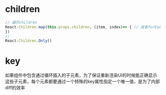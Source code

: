 # children

```javascript
// 遍历children
React.Children.map(this.props.children, (item, index)=> { // 或者forEach
})
//
React.Children.Only()
```

# key
如果组件中包含通过循环插入的子元素，为了保证重新渲染UI的时候能正确显示这些子元素，每个元素都要通过一个特殊的key属性指定一个唯一值，是为了内部diff的效率

